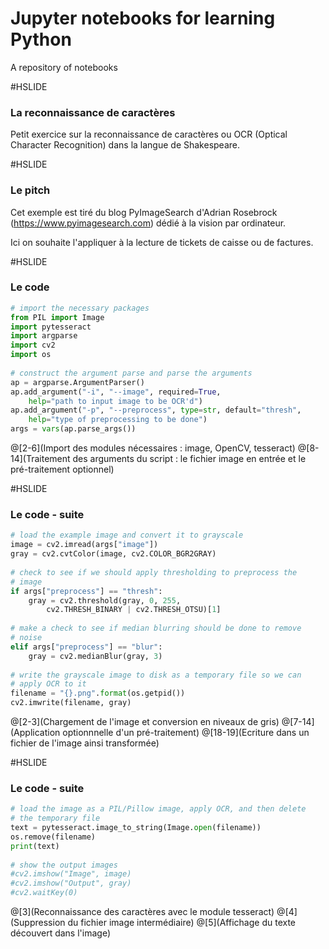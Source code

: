 # Jupyter notebooks for learning Python

A repository of notebooks

#HSLIDE

### La reconnaissance de caractères

Petit exercice sur la reconnaissance de caractères ou OCR
(Optical Character Recognition) dans la langue de Shakespeare.

#HSLIDE

### Le pitch

Cet exemple est tiré du blog PyImageSearch d'Adrian Rosebrock
(https://www.pyimagesearch.com) dédié à la vision par ordinateur.

Ici on souhaite l'appliquer à la lecture de tickets de caisse ou 
de factures.

#HSLIDE

### Le code

```python
# import the necessary packages
from PIL import Image
import pytesseract
import argparse
import cv2
import os
 
# construct the argument parse and parse the arguments
ap = argparse.ArgumentParser()
ap.add_argument("-i", "--image", required=True,
	help="path to input image to be OCR'd")
ap.add_argument("-p", "--preprocess", type=str, default="thresh",
	help="type of preprocessing to be done")
args = vars(ap.parse_args())

```
@[2-6](Import des modules nécessaires : image, OpenCV, tesseract)
@[8-14](Traitement des arguments du script : le fichier image en entrée et le pré-traitement optionnel)

#HSLIDE

### Le code - suite

```python
# load the example image and convert it to grayscale
image = cv2.imread(args["image"])
gray = cv2.cvtColor(image, cv2.COLOR_BGR2GRAY)
 
# check to see if we should apply thresholding to preprocess the
# image
if args["preprocess"] == "thresh":
	gray = cv2.threshold(gray, 0, 255,
		cv2.THRESH_BINARY | cv2.THRESH_OTSU)[1]
 
# make a check to see if median blurring should be done to remove
# noise
elif args["preprocess"] == "blur":
	gray = cv2.medianBlur(gray, 3)
 
# write the grayscale image to disk as a temporary file so we can
# apply OCR to it
filename = "{}.png".format(os.getpid())
cv2.imwrite(filename, gray)

```
@[2-3](Chargement de l'image et conversion en niveaux de gris)
@[7-14](Application optionnnelle d'un pré-traitement)
@[18-19](Ecriture dans un fichier de l'image ainsi transformée)

#HSLIDE

### Le code - suite

```python
# load the image as a PIL/Pillow image, apply OCR, and then delete
# the temporary file
text = pytesseract.image_to_string(Image.open(filename))
os.remove(filename)
print(text)
 
# show the output images
#cv2.imshow("Image", image)
#cv2.imshow("Output", gray)
#cv2.waitKey(0)

```
@[3](Reconnaissance des caractères avec le module tesseract)
@[4](Suppression du fichier image intermédiaire)
@[5](Affichage du texte découvert dans l'image)
